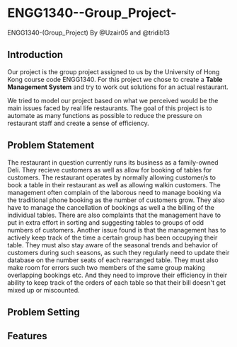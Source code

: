 # ENGG1340--Group_Project-
ENGG1340-(Group_Project) By @Uzair05 and @tridib13

## Introduction
Our project is the group project assigned to us by the University of Hong Kong course code ENGG1340.
For this project we chose to create a **Table Management System** and try to work out solutions for an actual restaurant.

We tried to model our project based on what we perceived would be the main issues faced by real life restaurants.
The goal of this project is to automate as many functions as possible to reduce the pressure on restaurant staff and create a sense of efficiency.

## Problem Statement
The restaurant in question currently runs its business as a family-owned Deli. They recieve customers as well as allow for booking of tables for customers. 
The restaurant operates by normally allowing customer/s to book a table in their restaurant as well as allowing walkin customers.
The management often complain of the laborous need to manage booking via the traditional phone booking as the number of customers grow. They also have to manage the cancellation of bookings as well a the billing of the individual tables.
There are also complaints that the management have to put in extra effort in sorting and suggesting tables to groups of odd numbers of customers.
Another issue found is that the management has to actively keep track of the time a certain group has been occupying their table. They must also stay aware of the seasonal trends and behavior of customers during such seasons, as such they regularly need to update their database on the number seats of each rearranged table.
They must also make room for errors such two members of the same group making overlapping bookings etc. And they need to improve their efficiency in their ability to keep track of the orders of each table so that their bill doesn't get mixed up or miscounted.


## Problem Setting


## Features

